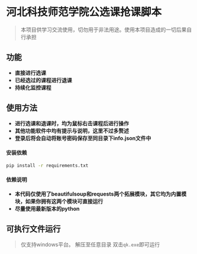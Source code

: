 # 河北科技师范学院公选课抢课脚本
> 本项目供学习交流使用，切勿用于非法用途。使用本项目造成的一切后果自行承担
## 功能
- **直接进行选课**
- **已经选过的课程进行退课**
- **持续化监控课程**

## 使用方法
- **进行选课和退课时，均为鼠标右击课程后进行操作**
- **其他功能软件中均有提示与说明，这里不过多赘述**
- **登录后将会自动将账号密码保存至同目录下info.json文件中**

#### 安装依赖
```bash
pip install -r requirements.txt
```
#### 依赖说明
- **本代码仅使用了beautifulsoup和requests两个拓展模块，其它均为内置模块，如果你拥有这两个模块可直接运行**
- **尽量使用最新版本的python**

## 可执行文件运行
> 仅支持windows平台。
> 解压至任意目录
> 双击`qk.exe`即可运行
